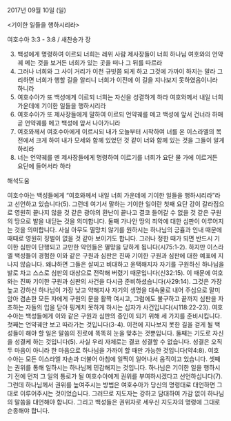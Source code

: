 2017년 09월 10일 (일)

<기이한 일들을 행하시리라>



여호수아 3:3 - 3:8 / 새찬송가  장


3. 백성에게 명령하여 이르되 너희는 레위 사람 제사장들이 너희 하나님 여호와의 언약궤 메는 것을 보거든 너희가 있는 곳을 떠나 그 뒤를 따르라 
4. 그러나 너희와 그 사이 거리가 이천 규빗쯤 되게 하고 그것에 가까이 하지는 말라 그리하면 너희가 행할 길을 알리니 너희가 이전에 이 길을 지나보지 못하였음이니라 하니라 
5. 여호수아가 또 백성에게 이르되 너희는 자신을 성결하게 하라 여호와께서 내일 너희 가운데에 기이한 일들을 행하시리라 
6. 여호수아가 또 제사장들에게 말하여 이르되 언약궤를 메고 백성에 앞서 건너라 하매 곧 언약궤를 메고 백성에 앞서 나아가니라 
7. 여호와께서 여호수아에게 이르시되 내가 오늘부터 시작하여 너를 온 이스라엘의 목전에서 크게 하여 내가 모세와 함께 있었던 것 같이 너와 함께 있는 것을 그들이 알게 하리라 
8. 너는 언약궤를 멘 제사장들에게 명령하여 이르기를 너희가 요단 물 가에 이르거든 요단에 들어서라 하라

해석도움





여호수아는 백성들에게 “여호와께서 내일 너희 가운데에 기이한 일들을 행하시리라”라고 선언하고 있습니다(5). 그런데 여기서 말하는 기이한 일이란 첫째 요단 강이 갈라짐으로 영원히 끝나지 않을 것 같은 광야의 환난이 끝나고 결코 들어갈 수 없을 것 같은 구원의 땅으로 발을 내딛는 것을 의미합니다. 둘째 가나안 땅의 죄악에 대한 심판이 이루어지는 것을 의미합니다. 사실 아무도 멸망치 않기를 원하시는 하나님의 긍휼과 인내 때문에 때때로 영원히 징벌이 없을 것 같아 보이기도 합니다. 그러나 정한 때가 되면 반드시 기이한 심판이 단행되고 교만한 악인들은 멸망을 당하게 됩니다(시75:1-2).
하지만 이스라엘 백성들이 경험한 이와 같은 구원과 심판은 진짜 기이한 구원과 심판에 대한 예표에 지나지 않습니다. 왜냐하면 그들은 살찌고 비대하고 윤택해지자 자기를 구원하신 하나님을 발로 차고 스스로 심판의 대상으로 전락해 버렸기 때문입니다(신32:15). 이 때문에 여호와는 진짜 기이한 구원과 심판의 사건을 다시금 준비하셨습니다(사29:14). 그것은 가장 높고 강하신 하나님이 가장 낮고 약해지사 자기의 생명을 대속물로 내어 주심으로 말미암아 겸손한 모든 자에게 구원의 문을 활짝 여시고, 그럼에도 불구하고 끝까지 심판을 자초하는 자들의 입을 닫아 핑계치 못하게 하시는 십자가 사건입니다(시118:22-23).         여호수아는 백성들에게 이와 같은 구원과 심판의 증인이 되기 위해 세 가지를 준비시킵니다. 첫째는 언약궤만 보고 따라가는 것입니다(3-4). 이전에 지나보지 못한 길을 걷게 될 백성들이 해야 할 일은 말씀의 진로에 똑똑히 눈을 맞추는 것뿐입니다. 
둘째는 기도로 자신을 성결케 하는 것입니다(5). 사실 우리 자체로는 결코 성결할 수 없습니다. 성결은 오직 두 마음이 아니라 한 마음으로 하나님을 가까이 할 때만 가능한 것입니다(약4:8). 여호수아는 모든 이스라엘 자손과 더불어 아침에 일찍이 일어나서 움직이고 있습니다. 
셋째는 권위를 통해 일하시는 하나님께 민감해지는 것입니다. 하나님은 기이한 일을 행하시기 전에 먼저 그 일의 통로가 될 여호수아에게 권위를 부여하시겠다고 선언하십니다(7). 그런데 하나님께서 권위를 높여주시는 방법은 여호수아가 당신의 명령대로 대언하면 그대로 이루어주시는 것이었습니다. 그러므로 지도자는 강하고 담대하여 가감 없이 하나님의 말씀을 대언해야 합니다. 그리고 백성들은 권위자로 세우신 지도자의 명령에 그대로 순종해야 합니다.